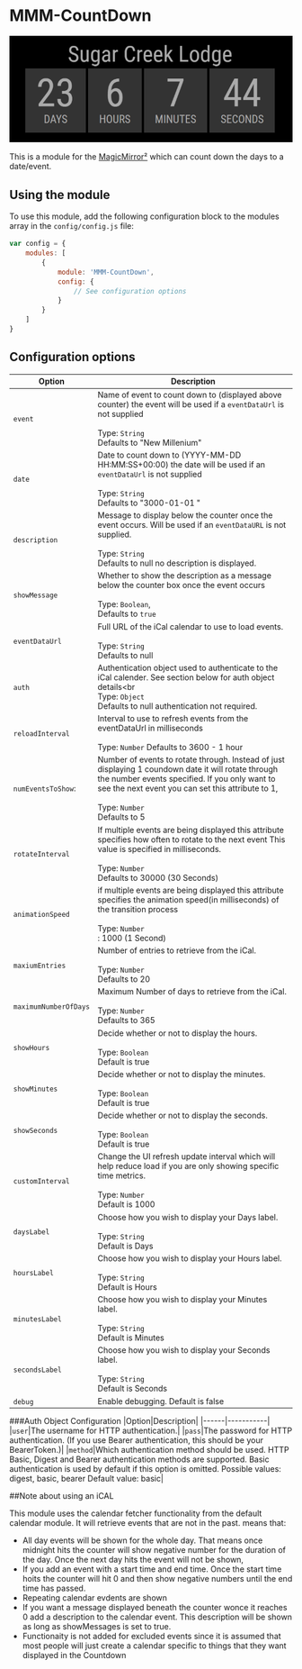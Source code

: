 # MMM-CountDown
![Screenshot_1](https://github.com/bikerpatch/MMM-CountDown/raw/master/Screenshot_1.png)

This is a module for the [MagicMirror²](https://github.com/MichMich/MagicMirror/) which can count down the days to a date/event.

## Using the module

To use this module, add the following configuration block to the modules array in the `config/config.js` file:

```js
var config = {
    modules: [
        {
            module: 'MMM-CountDown',
            config: {
                // See configuration options
            }
        }
    ]
}
```

## Configuration options

| Option           | Description                                                                                                           |
| ---------------- | --------------------------------------------------------------------------------------------------------------------- |
| `event`          | Name of event to count down to (displayed above counter) the event will be used if a `eventDataUrl` is not supplied  <br> <br>Type: `String`<br> Defaults to  "New Millenium"                                            |
| `date`           | Date to count down to (YYYY-MM-DD HH:MM:SS+00:00) the date will be used if an `eventDataUrl` is not supplied <br> <br> Type: `String` <br> Defaults to "3000-01-01 "
| `description`    | Message to display below the counter once the event occurs. Will be used if an `eventDataURL` is not supplied. <br> <br> Type: `String` <br>Defaults to null  no  description is displayed. 
|`showMessage`     |Whether to show the description as a message below the counter box once the event occurs<br><br> Type: `Boolean`,<br>Defaults to `true`                                    |
| `eventDataUrl`   | Full URL of the iCal calendar to use to load events. <br><br> Type: `String` <br> Defaults to null |
| `auth` | Authentication object used to authenticate to the iCal calender. See section below for auth object details<br<br> Type: `Object`<br> Defaults to null authentication not required.
| `reloadInterval` | Interval to use to refresh events from the eventDataUrl in milliseconds <br><br> Type: `Number` Defaults to 3600 - 1 hour    
|`numEventsToShow`: | Number of events to rotate through. Instead of just displaying 1 coundown date it will rotate through the number events specified. If you only want to see the next event you can set this attribute to 1, <br><br> Type: `Number`<br> Defaults to 5
|`rotateInterval`   | If multiple events are being displayed this attribute specifies how often to rotate to the next event This value is specified in milliseconds. <br><br> Type: `Number`<br> Defaults to 30000 (30 Seconds)
|`animationSpeed`   | if multiple events are being displayed this attribute specifies the animation speed(in milliseconds) of the transition process<br><br>Type: `Number`<br>: 1000 (1 Second)
| `maxiumEntries`   | Number of entries to retrieve from the iCal.<br><br>Type: `Number` <br> Defaults to 20
|`maximumNumberOfDays`| Maximum Number of days to retrieve from the iCal. <br><br>Type: `Number`<br> Defaults to 365                                                        |
| `showHours`      | Decide whether or not to display the hours. <br><br>Type: `Boolean` <br> Default is true                                                           |
| `showMinutes`    | Decide whether or not to display the minutes. <br><br>Type: `Boolean` <br> Default is true                                                                                                      |
| `showSeconds`    | Decide whether or not to display the seconds. <br><br>Type: `Boolean` <br> Default is true                                                           |
| `customInterval` | Change the UI refresh update interval which will help reduce load if you are only showing specific time metrics.<br> <br> Type: `Number` <br> Default is 1000 |
| `daysLabel`      | Choose how you wish to display your Days label.<br><br> Type: `String`<br> Default is Days                                                       |
| `hoursLabel`     | Choose how you wish to display your Hours label.<br><br> Type: `String`<br> Default is Hours                                                     |
| `minutesLabel`   | Choose how you wish to display your Minutes label.<br><br> Type: `String`<br> Default is Minutes                                                 |
| `secondsLabel`   | Choose how you wish to display your Seconds label.<br><br> Type: `String`<br> Default is Seconds                                                 |
| `debug`          | Enable debugging.  Default is false  


###Auth Object Configuration
|Option|Description|
|------|-----------|
|`user`|The username for HTTP authentication.|
|`pass`|The password for HTTP authentication. (If you use Bearer authentication, this should be your BearerToken.)|
|`method`|Which authentication method should be used. HTTP Basic, Digest and Bearer authentication methods are supported. Basic authentication is used by default if this option is omitted. Possible values: digest, basic, bearer Default value: basic|



##Note about using an iCAL

This module uses the calendar fetcher functionality from the default calendar module. It will retrieve events that are not in the past. means that:

* All day events will be shown for the whole day. That means once midnight hits the counter will show negative number for the duration of the day. Once the next day hits the event will not be shown,
* If you add an event with a start time and end time. Once the start time hoits the counter will hit 0 and then show negative numbers until the end time has passed.
* Repeating calendar evdents are shown
* If you want a message displayed beneath the counter wonce it reaches 0 add a description to the calendar event. This description will be shown as long as showMessages is set to true.
* Functionaity is not added for excluded events since it is assumed that most people will just create a calendar specific to things that they want displayed in the Countdown

